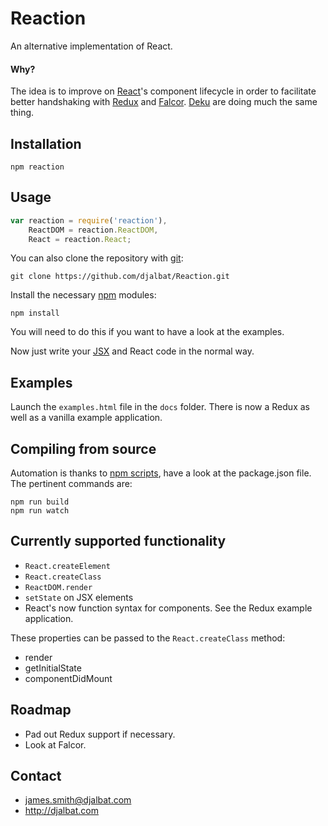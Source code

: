 # Reaction

An alternative implementation of React.

#### Why?

The idea is to improve on [React](https://facebook.github.io/react/)'s component lifecycle in order to facilitate better handshaking with [Redux](http://redux.js.org/) and [Falcor](http://netflix.github.io/falcor/). [Deku](https://github.com/dekujs/deku) are doing much the same thing.

## Installation

    npm reaction

## Usage

```js
var reaction = require('reaction'),
    ReactDOM = reaction.ReactDOM,
    React = reaction.React;
```

You can also clone the repository with [git](https://git-scm.com/):

    git clone https://github.com/djalbat/Reaction.git

Install the necessary [npm](https://www.npmjs.com/) modules:

    npm install

You will need to do this if you want to have a look at the examples.

Now just write your [JSX](https://facebook.github.io/react/docs/jsx-in-depth.html) and React code in the normal way.

## Examples

Launch the `examples.html` file in the `docs` folder. There is now a Redux as well as a vanilla example application.

## Compiling from source

Automation is thanks to [npm scripts](https://docs.npmjs.com/misc/scripts), have a look at the package.json file. The pertinent commands are:

    npm run build
    npm run watch

## Currently supported functionality

- `React.createElement`
- `React.createClass`
- `ReactDOM.render`
- `setState` on JSX elements
- React's now function syntax for components. See the Redux example application.

These properties can be passed to the `React.createClass` method:

- render
- getInitialState
- componentDidMount

## Roadmap

- Pad out Redux support if necessary.
- Look at Falcor.

## Contact

- james.smith@djalbat.com
- http://djalbat.com

